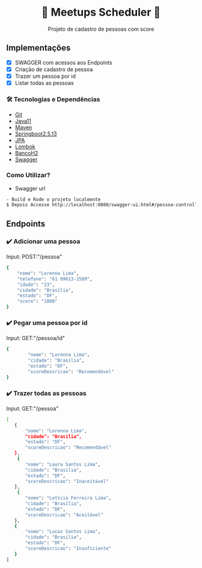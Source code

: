 <h1 align="center">🚀 Meetups Scheduler 🚀</h1>
<p align="center">Projeto de cadastro de pessoas com score</p>

## Implementações

- [x] SWAGGER com acessos aos Endpoints
- [x] Criação de cadastro de pessoa
- [x] Trazer um pessoa por id
- [x] Listar todas as pessoas

### 🛠 Tecnologias e Dependências
* [Git](#Git)
* [Java11](#Java11)
* [Maven](#Maven)
* [Springboot2.5.13](#Springboot2.5.13)
* [JPA](#JPA)
* [Lombok](#Lombok)
* [BancoH2](#BancoH2)
* [Swagger](#Swagger) 


### Como Utilizar?
- Swagger url
```bash
- Build e Rode o projeto localmente
$ Depois Accesse http://localhost:8080/swagger-ui.html#/pessoa-controller/getByIdUsingGET
```


## Endpoints
### :heavy_check_mark: Adicionar uma pessoa
Input:
POST:"/pessoa"
```bash
{
	"nome": "Lorenna Lima",
	"telefone": "61 99613-2589",
	"idade": "23",
	"cidade": "Brasília",
	"estado": "DF",
	"score": "1000"
}

```
### :heavy_check_mark: Pegar uma pessoa por id
Input:
GET:"/pessoa/id"
```bash
{
        "nome": "Lorenna Lima",
        "cidade": "Brasília",
        "estado": "DF",
        "scoreDescricao": "Recomendável"
}

```

### :heavy_check_mark: Trazer todas as pessoas
Input:
GET:"/pessoa"
 ```bash
[
    {
        "nome": "Lorenna Lima",
        "cidade": "Brasília",
        "estado": "DF",
        "scoreDescricao": "Recomendável"
    },
     {
        "nome": "Laura Santos Lima",
        "cidade": "Brasília",
        "estado": "DF",
        "scoreDescricao": "Inaceitável"
    },
     {
        "nome": "Letícia Ferreira Lima",
        "cidade": "Brasília",
        "estado": "DF",
        "scoreDescricao": "Aceitável"
    },
    {
        "nome": "Lucas Santos Lima",
        "cidade": "Brasília",
        "estado": "DF",
        "scoreDescricao": "Insuficiente"
    }
]
```



